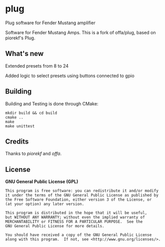 # plug

Plug software for Fender Mustang amplifier

Software for Fender Mustang Amps. This is a fork of offa/plug, based on piorekf's Plug.

## What's new

Extended presets from 8 to 24

Added logic to select presets using buttons connected to gpio

## Building

Building and Testing is done through CMake:

```
mkdir build && cd build
cmake ..
make
make unittest
```

## Credits

Thanks to *piorekf* and *offa*.


## License

**GNU General Public License (GPL)**

    This program is free software: you can redistribute it and/or modify
    it under the terms of the GNU General Public License as published by
    the Free Software Foundation, either version 3 of the License, or
    (at your option) any later version.

    This program is distributed in the hope that it will be useful,
    but WITHOUT ANY WARRANTY; without even the implied warranty of
    MERCHANTABILITY or FITNESS FOR A PARTICULAR PURPOSE.  See the
    GNU General Public License for more details.

    You should have received a copy of the GNU General Public License
    along with this program.  If not, see <http://www.gnu.org/licenses/>.
